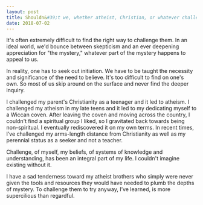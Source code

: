 ```yaml
---
layout: post
title: Shouldn&#39;t we, whether atheist, Christian, or whatever challenge our beliefs?
date: 2018-07-02
---
```


<p>It's often extremely difficult to find the right way to challenge them. In an ideal world, we'd bounce between skepticism and an ever deepening appreciation for "the mystery," whatever part of the mystery happens to appeal to us.</p><p>In reality, one has to seek out initiation. We have to be taught the necessity and significance of the need to believe. It's too difficult to find on one's own. So most of us skip around on the surface and never find the deeper inquiry.</p><p>I challenged my parent's Christianity as a teenager and it led to atheism. I challenged my atheism in my late teens and it led to my dedicating myself to a Wiccan coven. After leaving the coven and moving across the country, I couldn't find a spiritual group I liked, so I gravitated back towards being non-spiritual. I eventually rediscovered it on my own terms. In recent times, I’ve challenged my arms-length distance from Christianity as well as my perennial status as a seeker and not a teacher.</p><p>Challenge, of myself, my beliefs, of systems of knowledge and understanding, has been an integral part of my life. I couldn't imagine existing without it.</p><p>I have a sad tenderness toward my atheist brothers who simply were never given the tools and resources they would have needed to plumb the depths of mystery. To challenge them to try anyway, I’ve learned, is more supercilious than regardful.</p>
